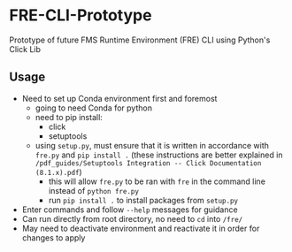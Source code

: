 # FRE-CLI-Prototype
Prototype of future FMS Runtime Environment (FRE) CLI using Python's Click Lib

## Usage
* Need to set up Conda environment first and foremost
    - going to need Conda for python
    - need to pip install:
        - click
        - setuptools
    - using `setup.py`, must ensure that it is written in accordance with `fre.py` and `pip install .` (these instructions are better explained in `/pdf_guides/Setuptools Integration -- Click Documentation (8.1.x).pdf`)
        - this will allow `fre.py` to be ran with `fre` in the command line instead of `python fre.py`
        - run `pip install .` to install packages from `setup.py`
* Enter commands and follow `--help` messages for guidance
* Can run directly from root directory, no need to `cd` into `/fre/`
* May need to deactivate environment and reactivate it in order for changes to apply
